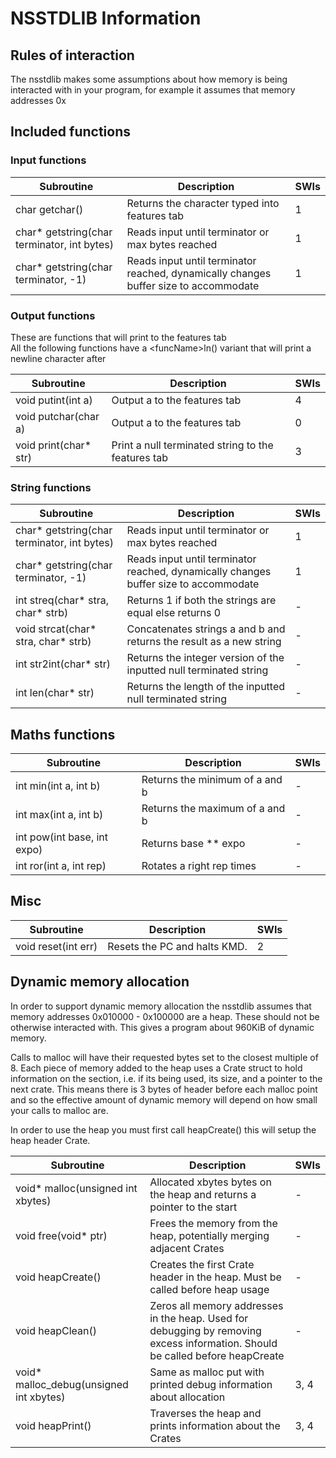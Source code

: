 # NSSTDLIB Information
## Rules of interaction
The nsstdlib makes some assumptions about how memory is being interacted with in your program, for example it assumes that memory addresses 0x

## Included functions
### Input functions
| Subroutine                                  | Description                                                                          | SWIs |
|---------------------------------------------|--------------------------------------------------------------------------------------|------|
| char getchar()                              | Returns the character typed into features tab                                        | 1    |
| char* getstring(char terminator, int bytes) | Reads input until terminator or max bytes reached                                    | 1    |
| char* getstring(char terminator, -1)        | Reads input until terminator reached, dynamically changes buffer size to accommodate | 1    |

### Output functions
These are functions that will print to the features tab  
All the following functions have a \<funcName\>ln() variant that will print a newline character after

| Subroutine            | Description                                        | SWIs |
|-----------------------|----------------------------------------------------|------|
| void putint(int a)    | Output a to the features tab                       | 4    |
| void putchar(char a)  | Output a to the features tab                       | 0    |
| void print(char* str) | Print a null terminated string to the features tab | 3    |

### String functions

| Subroutine                                  | Description                                                                          | SWIs |
|---------------------------------------------|--------------------------------------------------------------------------------------|------|
| char* getstring(char terminator, int bytes) | Reads input until terminator or max bytes reached                                    | 1    |
| char* getstring(char terminator, -1)        | Reads input until terminator reached, dynamically changes buffer size to accommodate | 1    |
| int streq(char* stra, char* strb)           | Returns 1 if both the strings are equal else returns 0                               | -    |
| void strcat(char* stra, char* strb)         | Concatenates strings a and b and returns the result as a new string                  | -    |
| int str2int(char* str)                      | Returns the integer version of the inputted null terminated string                   | -    |
| int len(char* str)                          | Returns the length of the inputted null terminated string                            | -    |

## Maths functions

| Subroutine                  | Description                    | SWIs |
|-----------------------------|--------------------------------|------|
| int min(int a, int b)       | Returns the minimum of a and b | -    |
| int max(int a, int b)       | Returns the maximum of a and b | -    |
| int pow(int base, int expo) | Returns base ** expo           | -    |
| int ror(int a, int rep)     | Rotates a right rep times      | -    |

## Misc

| Subroutine          | Description                  | SWIs |
|---------------------|------------------------------|------|
| void reset(int err) | Resets the PC and halts KMD. | 2    |   

## Dynamic memory allocation
In order to support dynamic memory allocation the nsstdlib assumes that memory addresses 0x010000 - 0x100000 are a heap. These should not be otherwise interacted with. This gives a program about 960KiB of dynamic memory.

Calls to malloc will have their requested bytes set to the closest multiple of 8. Each piece of memory added to the heap uses a Crate struct to hold information on the section, i.e. if its being used, its size, and a pointer to the next crate. This means there is 3 bytes of header before each malloc point and so the effective amount of dynamic memory will depend on how small your calls to malloc are.

In order to use the heap you must first call heapCreate() this will setup the heap header Crate.  

| Subroutine                              | Description                                                                                                                   | SWIs |
|-----------------------------------------|-------------------------------------------------------------------------------------------------------------------------------|------|
| void* malloc(unsigned int xbytes)       | Allocated xbytes bytes on the heap and returns a pointer to the start                                                         | -    |
| void free(void* ptr)                    | Frees the memory from the heap, potentially merging adjacent Crates                                                           | -    |
| void heapCreate()                       | Creates the first Crate header in the heap. Must be called before heap usage                                                  | -    |
| void heapClean()                        | Zeros all memory addresses in the heap. Used for debugging by removing excess information. Should be called before heapCreate | -    |
| void* malloc_debug(unsigned int xbytes) | Same as malloc put with printed debug information about allocation                                                            | 3, 4 |
| void heapPrint()                        | Traverses the heap and prints information about the Crates                                                                    | 3, 4 |
